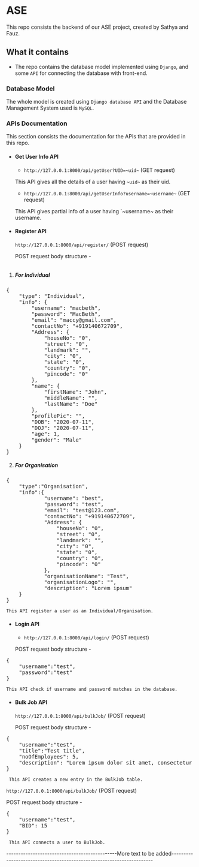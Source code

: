 # ASE

This repo consists the backend of our ASE project, created by Sathya and Fauz.

## What it contains

  * The repo contains the database model implemented using `Django`, and some `API` for connecting the database with front-end.

### Database Model

  The whole model is created using `Django database API` and the Database Management System used is `MySQL`.
  
### APIs Documentation

  This section consists the documentation for the APIs that are provided in this repo.

* #### Get User Info API

    * `http://127.0.0.1:8000/api/getUser?UID=~uid~` (GET request)
    
     This API gives all the details of a user having `~uid~` as their uid.
    
    * `http://127.0.0.1:8000/api/getUserInfo?username=~username~` (GET request)
    
     This API gives partial info of a user having `~username~ as their username.
    
* #### Register API

    `http://127.0.0.1:8000/api/register/` (POST request)
    
    POST request body structure -
<pre></pre>
  1. ##### For Individual
<pre>
{
    "type": "Individual",
    "info": {
        "username": "macbeth",
        "password": "MacBeth",
        "email": "maccy@gmail.com",
        "contactNo": "+919140672709",
        "Address": {
            "houseNo": "0",
            "street": "0",
            "landmark": "",
            "city": "0",
            "state": "0",
            "country": "0",
            "pincode": "0"
        },
        "name": {
            "firstName": "John",
            "middleName": "",
            "lastName": "Doe"
        },
        "profilePic": "",
        "DOB": "2020-07-11",
        "DOJ": "2020-07-11",
        "age": 1,
        "gender": "Male"
    }
}
</pre>

  2. ##### For Organisation

<pre>
{
    "type":"Organisation",
    "info":{
            "username": "best",
            "password": "test",
            "email": "test@123.com",
            "contactNo": "+919140672709",
            "Address": {
                "houseNo": "0",
                "street": "0",
                "landmark": "",
                "city": "0",
                "state": "0",
                "country": "0",
                "pincode": "0"
            },            
            "organisationName": "Test",
            "organisationLogo": "",
            "description": "Lorem ipsum"
    }
}
</pre>
    
    This API register a user as an Individual/Organisation.

* #### Login API

    * `http://127.0.0.1:8000/api/login/` (POST request)
    
    POST request body structure -
    
<pre>
{
    "username":"test",
    "password":"test"
}
</pre>

    This API check if username and password matches in the database.
    
* #### Bulk Job API
    
    `http://127.0.0.1:8000/api/bulkJob/` (POST request)
  
    POST request body structure -
    
<pre>
{
    "username":"test",
    "title":"Test title",
    "noOfEmployees": 5,
    "description": "Lorem ipsum dolor sit amet, consectetur adipiscing elit. Aenean viverra leo non mi semper facilisis. Etiam ac dui accumsan, condimentum libero ut, posuere neque. Phasellus convallis a eros eu posuere. Nunc neque nisl, efficitur quis elementum in, fringilla in ligula. Nullam mollis ornare porta. Morbi a rhoncus sem, in malesuada elit. Nullam vitae lorem elit. Maecenas condimentum, augue vitae tincidunt sollicitudin, lorem dolor egestas velit, eleifend pretium urna ipsum non odio. Etiam lobortis augue sapien. Aliquam ut bibendum justo. Donec nec aliquet turpis. Vestibulum luctus turpis quis libero tristique posuere. Donec eu risus vel ex consectetur finibus. Maecenas a egestas odio. "
}
</pre>

     This API creates a new entry in the BulkJob table.
     
   `http://127.0.0.1:8000/api/bulkJob/` (POST request)
    
   POST request body structure -
    
<pre>
{
    "username":"test",
    "BID": 15
}
</pre>

     This API connects a user to BulkJob.
     
----------------------------------------------More text to be added----------------------------------------------------------------------
